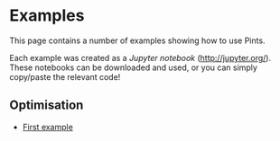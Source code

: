 # Examples

This page contains a number of examples showing how to use Pints.

Each example was created as a _Jupyter notebook_ (http://jupyter.org/). These notebooks can be downloaded and used, or you can simply copy/paste the relevant code!

## Optimisation
- [First example](./optimisation-first-example.ipynb)

